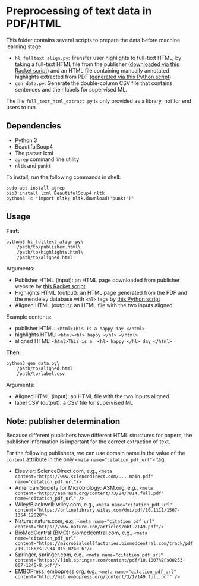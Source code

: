 # Preprocessing of text data in PDF/HTML

This folder contains several scripts to prepare the data before machine learning stage:
* `hl_fulltext_align.py`: Transfer user highlights to full-text HTML, by taking a full-text HTML file from the publisher ([downloaded via this Racket script](../mendeley/paper_html_download)) and an HTML file containing manually annotated highlights extracted from PDF ([generated via this Python  script](../mendeley/highlight_extract)). 
* `gen_data.py`: Generate the double-column CSV file that contains sentences and their labels for supervised ML. 

The file `full_text_html_extract.py` is only provided as a library, not for end users to run. 


## Dependencies
* Python 3
* BeautifulSoup4
* The parser lxml
* `agrep` command line utility
* `nltk` and `punkt`

To install, run the following commands in shell:

```shell
sudo apt install agrep
pip3 install lxml BeautifulSoup4 nltk  
python3 -c "import nltk; nltk.download('punkt')"
```

## Usage 

**First:**

```shell
python3 hl_fulltext_align.py\
    /path/to/publisher.html\
    /path/to/highlights.html\
    /path/to/aligned.html
```

Arguments: 
- Publisher HTML (input): an HTML page downloaded from publisher website by [this Racket script](../mendeley/paper_html_download).
- Highlights HTML (output): an HTML page generated from the PDF and the mendeley database with `<hl>` tags by [this Python script](../mendeley/highlight_extract)
- Aligned HTML (output): an HTML file with the two inputs aligned

Example contents: 
* publisher HTML: `<html>This is a happy day </html>`
* highlights HTML: `<html><hl> happy </hl> </html>`
* aligned HTML:  `<html>This is a  <hl> happy </hl> day </html>`

**Then:**

```shell
python3 gen_data.py\
    /path/to/aligned.html
    /path/to/label.csv
```

Arguments: 
* Aligned HTML (input): an HTML file with the two inputs aligned
* label CSV (output): a CSV file for supervised ML 


## Note: publisher determination
Because different publishers have different HTML structures for papers, the publisher information is important for the correct extraction of text. 

For the following publishers, we can use domain name in the value of the `content` attribute in the only `<meta name="citation_pdf_url">` tag. 
* Elsevier: ScienceDirect.com, e.g., `<meta content="https://www.sciencedirect.com/...-main.pdf" name="citation_pdf_url"/>`
* American Society for Microbiology:  ASM.org, e.g., `<meta content="http://aem.asm.org/content/73/24/7814.full.pdf"  name="citation_pdf_url" />`
* Wiley/Blackwell: wiley.com, e.g., `<meta name="citation_pdf_url" content="https://onlinelibrary.wiley.com/doi/pdf/10.1111/1567-1364.12028">`
* Nature: nature.com, e.g., `<meta name="citation_pdf_url" content="https://www.nature.com/articles/nbt.2149.pdf"/>`
* BioMedCentral (BMC): biomedcentral.com, e.g., `<meta name="citation_pdf_url" content="https://microbialcellfactories.biomedcentral.com/track/pdf/10.1186/s12934-015-0240-6"/>`
* Springer, springer.com, e.g., `<meta name="citation_pdf_url" content="https://link.springer.com/content/pdf/10.1007%2Fs00253-007-1246-8.pdf"/>`
* EMBOPress, embopress.org, e.g., `<meta name="citation_pdf_url" content="http://msb.embopress.org/content/3/1/149.full.pdf" />`




